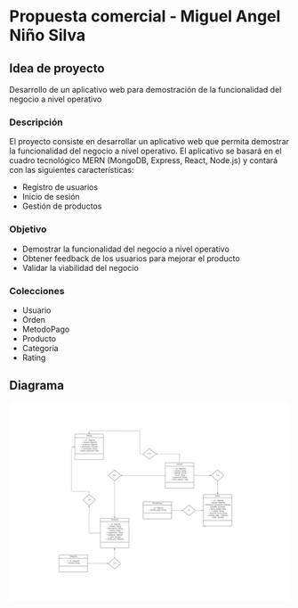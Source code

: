 # Propuesta comercial - Miguel Angel Niño Silva
## Idea de proyecto
Desarrollo de un aplicativo web para demostración de la funcionalidad del negocio a nivel operativo
### Descripción
El proyecto consiste en desarrollar un aplicativo web que permita demostrar la funcionalidad del negocio a nivel operativo. El aplicativo se basará en el cuadro tecnológico MERN (MongoDB, Express, React, Node.js) y contará con las siguientes características:

- Registro de usuarios
- Inicio de sesión
- Gestión de productos

### Objetivo
- Demostrar la funcionalidad del negocio a nivel operativo
- Obtener feedback de los usuarios para mejorar el producto
- Validar la viabilidad del negocio

### Colecciones
- Usuario
- Orden
- MetodoPago
- Producto
- Categoria
- Rating

## Diagrama

![Diagrama](Diagrama.jpg)
